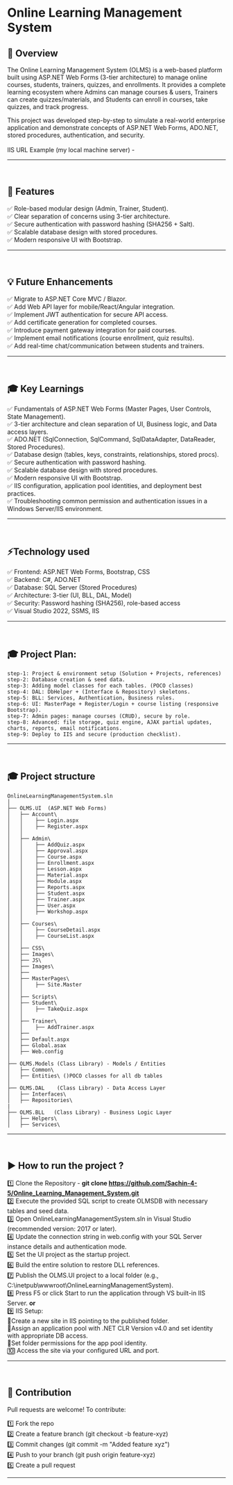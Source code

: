 # Online Learning Management System 

## 📖 Overview  
The Online Learning Management System (OLMS) is a web-based platform built using ASP.NET Web Forms (3-tier architecture) to manage online courses, students, trainers, quizzes, and enrollments.
It provides a complete learning ecosystem where Admins can manage courses & users, Trainers can create quizzes/materials, and Students can enroll in courses, take quizzes, and track progress.

This project was developed step-by-step to simulate a real-world enterprise application and demonstrate concepts of ASP.NET Web Forms, ADO.NET, stored procedures, authentication, and security.
<br /> <br />
IIS URL Example (my local machine server) - 

---
<br />


## 🎯 Features
✅ Role-based modular design (Admin, Trainer, Student). <br />
✅ Clear separation of concerns using 3-tier architecture. <br />
✅ Secure authentication with password hashing (SHA256 + Salt). <br />
✅ Scalable database design with stored procedures. <br />
✅ Modern responsive UI with Bootstrap. <br />

---
<br />


## 💡 Future Enhancements
✅ Migrate to ASP.NET Core MVC / Blazor. <br />
✅ Add Web API layer for mobile/React/Angular integration. <br />
✅ Implement JWT authentication for secure API access. <br />
✅ Add certificate generation for completed courses. <br />
✅ Introduce payment gateway integration for paid courses. <br />
✅ Implement email notifications (course enrollment, quiz results). <br />
✅ Add real-time chat/communication between students and trainers. <br >

---
<br />


## 🎓 Key Learnings
✅ Fundamentals of ASP.NET Web Forms (Master Pages, User Controls, State Management). <br />
✅ 3-tier architecture and clean separation of UI, Business logic, and Data access layers. <br />
✅ ADO.NET (SqlConnection, SqlCommand, SqlDataAdapter, DataReader, Stored Procedures). <br />
✅ Database design (tables, keys, constraints, relationships, stored procs). <br />
✅ Secure authentication with password hashing. <br />
✅ Scalable database design with stored procedures. <br />
✅ Modern responsive UI with Bootstrap. <br />
✅ IIS configuration, application pool identities, and deployment best practices. <br />
✅ Troubleshooting common permission and authentication issues in a Windows Server/IIS environment. 

---
<br />


## ⚡Technology used
✅ Frontend: ASP.NET Web Forms, Bootstrap, CSS <br />
✅ Backend: C#, ADO.NET <br />
✅ Database: SQL Server (Stored Procedures) <br />
✅ Architecture: 3-tier (UI, BLL, DAL, Model) <br />
✅ Security: Password hashing (SHA256), role-based access <br />
✅ Visual Studio 2022, SSMS, IIS <br />

---
<br />


## 🎓 Project Plan:
```
step-1: Project & environment setup (Solution + Projects, references)
step-2: Database creation & seed data.
step-3: Adding model classes for each tables. (POCO classes)
step-4: DAL: DbHelper + (Interface & Repository) skeletons.
step-5: BLL: Services, Authentication, Business rules.
step-6: UI: MasterPage + Register/Login + course listing (responsive Bootstrap).
step-7: Admin pages: manage courses (CRUD), secure by role.
step-8: Advanced: file storage, quiz engine, AJAX partial updates, charts, reports, email notifications.
step-9: Deploy to IIS and secure (production checklist).

```
---
<br />


## 🎓 Project structure
```
OnlineLearningManagementSystem.sln
│
├── OLMS.UI  (ASP.NET Web Forms)
│   ├── Account\
│   │    ├── Login.aspx
│   │    ├── Register.aspx
│   │   
│   ├── Admin\
│   │    ├── AddQuiz.aspx
│   │    ├── Approval.aspx
│   │    ├── Course.aspx
│   │    ├── Enrollment.aspx
│   │    ├── Lesson.aspx
│   │    ├── Material.aspx
│   │    ├── Module.aspx
│   │    ├── Reports.aspx
│   │    ├── Student.aspx
│   │    ├── Trainer.aspx
│   │    ├── User.aspx
│   │    ├── Workshop.aspx
│   │
│   ├── Courses\
│   │    ├── CourseDetail.aspx
│   │    ├── CourseList.aspx
│   │
│   ├── CSS\
│   ├── Images\
│   ├── JS\
│   ├── Images\
│   ├──
│   ├── MasterPages\
│   │    ├── Site.Master
│   │
│   ├── Scripts\
│   ├── Student\
│   │    ├── TakeQuiz.aspx
│   │
│   ├── Trainer\
│   │    ├── AddTrainer.aspx
│   ├──
│   ├── Default.aspx
│   ├── Global.asax
│   ├── Web.config
│
├── OLMS.Models (Class Library) - Models / Entities
│   ├── Common\
│   ├── Entities\ ()POCO classes for all db tables
│
├── OLMS.DAL    (Class Library) - Data Access Layer
│   ├── Interfaces\
│   ├── Repositories\
|
├── OLMS.BLL   (Class Library) - Business Logic Layer
│   ├── Helpers\
│   ├── Services\

```

---
<br />






## ▶️ How to run the project ?
1️⃣ Clone the Repository - <b>git clone https://github.com/Sachin-4-5/Online_Learning_Management_System.git</b> <br />
2️⃣ Execute the provided SQL script to create OLMSDB with necessary tables and seed data. <br>
3️⃣ Open OnlineLearningManagementSystem.sln in Visual Studio (recommended version: 2017 or later). <br />
4️⃣ Update the connection string in web.config with your SQL Server instance details and authentication mode. <br />
5️⃣ Set the UI project as the startup project. <br >
6️⃣ Build the entire solution to restore DLL references. <br />
7️⃣ Publish the OLMS.UI project to a local folder (e.g., C:\inetpub\wwwroot\OnlineLearningManagementSystem). <br />
8️⃣ Press F5 or click Start to run the application through VS built-in IIS Server. <b>or</b> <br />
9️⃣ IIS Setup: <br />
    🔹Create a new site in IIS pointing to the published folder. <br />
    🔹Assign an application pool with .NET CLR Version v4.0 and set identity with appropriate DB access. <br />
    🔹Set folder permissions for the app pool identity. <br />
🔟 Access the site via your configured URL and port.

---
<br />



## 🤝 Contribution
Pull requests are welcome! To contribute:

1️⃣ Fork the repo <br />
2️⃣ Create a feature branch (git checkout -b feature-xyz) <br />
3️⃣ Commit changes (git commit -m "Added feature xyz") <br />
4️⃣ Push to your branch (git push origin feature-xyz) <br />
5️⃣ Create a pull request 

---
<br />
<br />
